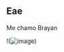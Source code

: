 ## Eae
Me chamo Brayan 

!(![image](https://github.com/br4y4n33/br4y4n33/assets/172830370/64b94839-ea2f-4880-8d10-878536e75b47))

